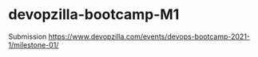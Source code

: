 # devopzilla-bootcamp-M1

Submission https://www.devopzilla.com/events/devops-bootcamp-2021-1/milestone-01/
